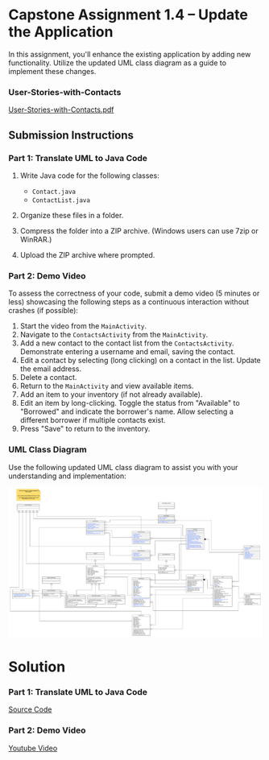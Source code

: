 # Capstone Assignment 1.4 – Update the Application

In this assignment, you'll enhance the existing application by adding new functionality. Utilize the updated UML class diagram as a guide to implement these changes.

### User-Stories-with-Contacts

[User-Stories-with-Contacts.pdf](https://github.com/Daniel-Andarge/Software-Design-and-Architecture-Specialization--University-of-Alberta/blob/main/Course-1-Object-Oriented-Design/Module-4-Capstone-Challenge/Capstone-Assignment1.4/User-Stories-with-Contacts.pdf)

## Submission Instructions

### Part 1: Translate UML to Java Code

1. Write Java code for the following classes:

   - `Contact.java`
   - `ContactList.java`

2. Organize these files in a folder.

3. Compress the folder into a ZIP archive. (Windows users can use 7zip or WinRAR.)

4. Upload the ZIP archive where prompted.

### Part 2: Demo Video

To assess the correctness of your code, submit a demo video (5 minutes or less) showcasing the following steps as a continuous interaction without crashes (if possible):

1. Start the video from the `MainActivity`.
2. Navigate to the `ContactsActivity` from the `MainActivity`.
3. Add a new contact to the contact list from the `ContactsActivity`. Demonstrate entering a username and email, saving the contact.
4. Edit a contact by selecting (long clicking) on a contact in the list. Update the email address.
5. Delete a contact.
6. Return to the `MainActivity` and view available items.
7. Add an item to your inventory (if not already available).
8. Edit an item by long-clicking. Toggle the status from "Available" to "Borrowed" and indicate the borrower's name. Allow selecting a different borrower if multiple contacts exist.
9. Press "Save" to return to the inventory.

### UML Class Diagram

Use the following updated UML class diagram to assist you with your understanding and implementation:

![Updated UML class diagram](https://github.com/Daniel-Andarge/Software-Design-and-Architecture-Specialization--University-of-Alberta/blob/main/Course-1-Object-Oriented-Design/Module-4-Capstone-Challenge/Capstone-Assignment1.4/Update-UML-Class.png)

# Solution

### Part 1: Translate UML to Java Code

[Source Code](https://github.com/Daniel-Andarge/Software-Design-and-Architecture-Specialization--University-of-Alberta/tree/main/Course-1-Object-Oriented-Design/Module-4-Capstone-Challenge/Capstone-Assignment1.4/SharingApp-Updated)

### Part 2: Demo Video

[Youtube Video](https://www.youtube.com/watch?v=7Zhq8FKB9F0)
